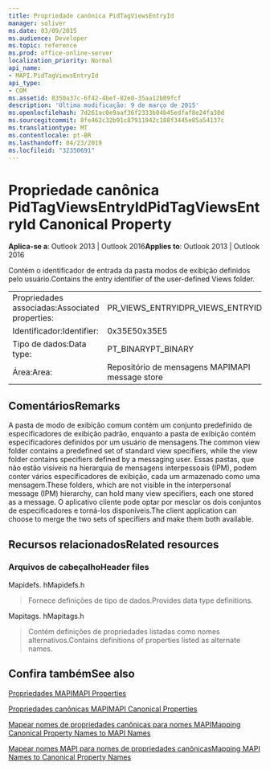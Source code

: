 ```yaml
---
title: Propriedade canônica PidTagViewsEntryId
manager: soliver
ms.date: 03/09/2015
ms.audience: Developer
ms.topic: reference
ms.prod: office-online-server
localization_priority: Normal
api_name:
- MAPI.PidTagViewsEntryId
api_type:
- COM
ms.assetid: 8350a37c-6f42-4bef-82e0-35aa12b09fcf
description: 'Última modificação: 9 de março de 2015'
ms.openlocfilehash: 7d261ac0e9aaf36f2333b04b45edfaf8e24fa30d
ms.sourcegitcommit: 8fe462c32b91c87911942c188f3445e85a54137c
ms.translationtype: MT
ms.contentlocale: pt-BR
ms.lasthandoff: 04/23/2019
ms.locfileid: "32350691"
---
```

# <a name="pidtagviewsentryid-canonical-property"></a><span data-ttu-id="28434-103">Propriedade canônica PidTagViewsEntryId</span><span class="sxs-lookup"><span data-stu-id="28434-103">PidTagViewsEntryId Canonical Property</span></span>

  
  
<span data-ttu-id="28434-104">**Aplica-se a**: Outlook 2013 | Outlook 2016</span><span class="sxs-lookup"><span data-stu-id="28434-104">**Applies to**: Outlook 2013 | Outlook 2016</span></span> 
  
<span data-ttu-id="28434-105">Contém o identificador de entrada da pasta modos de exibição definidos pelo usuário.</span><span class="sxs-lookup"><span data-stu-id="28434-105">Contains the entry identifier of the user-defined Views folder.</span></span>
  
|||
|:-----|:-----|
|<span data-ttu-id="28434-106">Propriedades associadas:</span><span class="sxs-lookup"><span data-stu-id="28434-106">Associated properties:</span></span>  <br/> |<span data-ttu-id="28434-107">PR_VIEWS_ENTRYID</span><span class="sxs-lookup"><span data-stu-id="28434-107">PR_VIEWS_ENTRYID</span></span>  <br/> |
|<span data-ttu-id="28434-108">Identificador:</span><span class="sxs-lookup"><span data-stu-id="28434-108">Identifier:</span></span>  <br/> |<span data-ttu-id="28434-109">0x35E5</span><span class="sxs-lookup"><span data-stu-id="28434-109">0x35E5</span></span>  <br/> |
|<span data-ttu-id="28434-110">Tipo de dados:</span><span class="sxs-lookup"><span data-stu-id="28434-110">Data type:</span></span>  <br/> |<span data-ttu-id="28434-111">PT_BINARY</span><span class="sxs-lookup"><span data-stu-id="28434-111">PT_BINARY</span></span>  <br/> |
|<span data-ttu-id="28434-112">Área:</span><span class="sxs-lookup"><span data-stu-id="28434-112">Area:</span></span>  <br/> |<span data-ttu-id="28434-113">Repositório de mensagens MAPI</span><span class="sxs-lookup"><span data-stu-id="28434-113">MAPI message store</span></span>  <br/> |
   
## <a name="remarks"></a><span data-ttu-id="28434-114">Comentários</span><span class="sxs-lookup"><span data-stu-id="28434-114">Remarks</span></span>

<span data-ttu-id="28434-115">A pasta de modo de exibição comum contém um conjunto predefinido de especificadores de exibição padrão, enquanto a pasta de exibição contém especificadores definidos por um usuário de mensagens.</span><span class="sxs-lookup"><span data-stu-id="28434-115">The common view folder contains a predefined set of standard view specifiers, while the view folder contains specifiers defined by a messaging user.</span></span> <span data-ttu-id="28434-116">Essas pastas, que não estão visíveis na hierarquia de mensagens interpessoais (IPM), podem conter vários especificadores de exibição, cada um armazenado como uma mensagem.</span><span class="sxs-lookup"><span data-stu-id="28434-116">These folders, which are not visible in the interpersonal message (IPM) hierarchy, can hold many view specifiers, each one stored as a message.</span></span> <span data-ttu-id="28434-117">O aplicativo cliente pode optar por mesclar os dois conjuntos de especificadores e torná-los disponíveis.</span><span class="sxs-lookup"><span data-stu-id="28434-117">The client application can choose to merge the two sets of specifiers and make them both available.</span></span>
  
## <a name="related-resources"></a><span data-ttu-id="28434-118">Recursos relacionados</span><span class="sxs-lookup"><span data-stu-id="28434-118">Related resources</span></span>

### <a name="header-files"></a><span data-ttu-id="28434-119">Arquivos de cabeçalho</span><span class="sxs-lookup"><span data-stu-id="28434-119">Header files</span></span>

<span data-ttu-id="28434-120">Mapidefs. h</span><span class="sxs-lookup"><span data-stu-id="28434-120">Mapidefs.h</span></span>
  
> <span data-ttu-id="28434-121">Fornece definições de tipo de dados.</span><span class="sxs-lookup"><span data-stu-id="28434-121">Provides data type definitions.</span></span>
    
<span data-ttu-id="28434-122">Mapitags. h</span><span class="sxs-lookup"><span data-stu-id="28434-122">Mapitags.h</span></span>
  
> <span data-ttu-id="28434-123">Contém definições de propriedades listadas como nomes alternativos.</span><span class="sxs-lookup"><span data-stu-id="28434-123">Contains definitions of properties listed as alternate names.</span></span>
    
## <a name="see-also"></a><span data-ttu-id="28434-124">Confira também</span><span class="sxs-lookup"><span data-stu-id="28434-124">See also</span></span>



[<span data-ttu-id="28434-125">Propriedades MAPI</span><span class="sxs-lookup"><span data-stu-id="28434-125">MAPI Properties</span></span>](mapi-properties.md)
  
[<span data-ttu-id="28434-126">Propriedades canônicas MAPI</span><span class="sxs-lookup"><span data-stu-id="28434-126">MAPI Canonical Properties</span></span>](mapi-canonical-properties.md)
  
[<span data-ttu-id="28434-127">Mapear nomes de propriedades canônicas para nomes MAPI</span><span class="sxs-lookup"><span data-stu-id="28434-127">Mapping Canonical Property Names to MAPI Names</span></span>](mapping-canonical-property-names-to-mapi-names.md)
  
[<span data-ttu-id="28434-128">Mapear nomes MAPI para nomes de propriedades canônicas</span><span class="sxs-lookup"><span data-stu-id="28434-128">Mapping MAPI Names to Canonical Property Names</span></span>](mapping-mapi-names-to-canonical-property-names.md)

